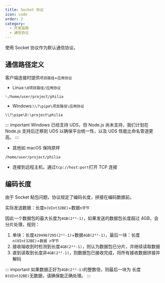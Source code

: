 ```yaml
---
title: Socket 协议
icon: code
order: 2
category:
  - 开发指南
  - 通信协议
---
```


使用 Socket 协议作为默认通信协议。

## 通信路径定义

客户端连接时提供`项目路径`+`应用协议`

- Linux:`\0项目路径/应用协议`

```
␀/home/user/project/philia
```

- Windows:`\\?\pipe\项目路径\应用协议`

```
\\?\pipe\D:\project\philia
```

::: important
Windows 已经支持 UDS，但 Node.js 尚未支持，我们计划在 Node.js 支持后迁移到 UDS 以确保平台统一性，以及 UDS 性能比命名管道更高。
:::

- 其他如 macOS 保持原样

```
/home/user/project/philia
```

- 连接到远程主机，通过`tcp://host:port`打开 TCP 连接

## 编码长度

由于 Socket 粘包问题，协议规定了编码长度，拼接在编码数据前。

实际发送数据：长度`n(UInt32BE)`+数据`n字节`

因此一个数据包的最大长度为`4GB(2³²-1)`，如果发送的数据包长度超过 4GB，会分片处理，规则：

1. 单块：长度`4294967295(2³²-1)`+数据`4GB(2³²-1)`，最后一块：长度`n(UInt32BE)`+`数据 n字节`
2. 接收端收到时检测到长度`4GB(2³²-1)`，则认为数据包已分片，并继续读取数据
3. 直到读取到长度非`4GB(2³²-1)`，则数据包已接收完成，将所有接收数据拼接并解码

::: important
如果数据正好为`4GB(2³²-1)`的整数倍，则最后一块为 长度`0(UInt32BE)`无数据，请确保能正确处理。
:::
